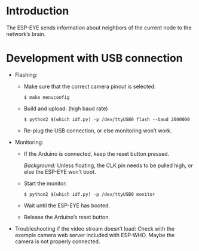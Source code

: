 Introduction
============

The ESP-EYE sends information about neighbors of the current node to the
network’s brain.


Development with USB connection
===============================

  * Flashing:
  
      - Make sure that the correct camera pinout is selected:
  
            $ make menuconfig

      - Build and upload: (high baud rate)

            $ python2 $(which idf.py) -p /dev/ttyUSB0 flash --baud 2000000
            
      - Re-plug the USB connection, or else monitoring won’t work.

  * Monitoring:
  
      - If the Arduino is connected, keep the reset button pressed.

        *Background:* Unless floating, the CLK pin needs to be pulled high, or
        else the ESP-EYE won’t boot.
      
      - Start the monitor:

            $ python2 $(which idf.py) -p /dev/ttyUSB0 monitor
            
      - Wait until the ESP-EYE has booted.
      
      - Release the Arduino’s reset button.

  * Troubleshooting if the video stream doesn’t load: Check with the example
    camera web server included with ESP-WHO. Maybe the camera is not properly
    connected.
